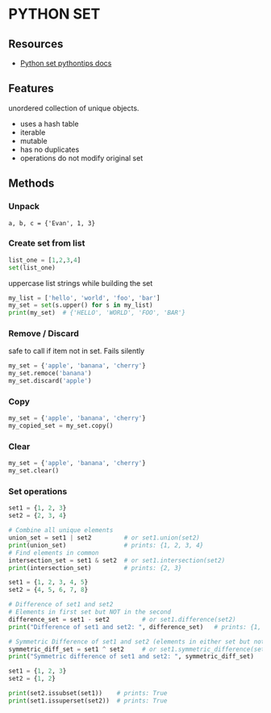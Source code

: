 # PYTHON SET

## Resources

- [Python set pythontips docs](https://book.pythontips.com/en/latest/set_-_data_structure.html)

## Features
unordered collection of unique objects.
- uses a hash table
- iterable
- mutable
- has no duplicates
- operations do not modify original set

## Methods

### Unpack

`a, b, c = {'Evan', 1, 3}`

### Create set from list

```python
list_one = [1,2,3,4]
set(list_one)
```

uppercase list strings while building the set
```python
my_list = ['hello', 'world', 'foo', 'bar']
my_set = set(s.upper() for s in my_list)
print(my_set)  # {'HELLO', 'WORLD', 'FOO', 'BAR'}
```

### Remove / Discard

safe to call if item not in set. Fails silently

```python
my_set = {'apple', 'banana', 'cherry'}
my_set.remoce('banana')
my_set.discard('apple')
```

### Copy

```python
my_set = {'apple', 'banana', 'cherry'}
my_copied_set = my_set.copy()
```

### Clear

```python
my_set = {'apple', 'banana', 'cherry'}
my_set.clear()
```

### Set operations

```python
set1 = {1, 2, 3}
set2 = {2, 3, 4}

# Combine all unique elements
union_set = set1 | set2         # or set1.union(set2)
print(union_set)                # prints: {1, 2, 3, 4}
# Find elements in common
intersection_set = set1 & set2  # or set1.intersection(set2)
print(intersection_set)         # prints: {2, 3}
```

```python
set1 = {1, 2, 3, 4, 5}
set2 = {4, 5, 6, 7, 8}

# Difference of set1 and set2
# Elements in first set but NOT in the second
difference_set = set1 - set2         # or set1.difference(set2)
print("Difference of set1 and set2: ", difference_set)   # prints: {1, 2, 3}

# Symmetric Difference of set1 and set2 (elements in either set but not both)
symmetric_diff_set = set1 ^ set2     # or set1.symmetric_difference(set2)
print("Symmetric difference of set1 and set2: ", symmetric_diff_set)   # prints: {1, 2, 3, 6, 7, 8}
```

```python
set1 = {1, 2, 3}
set2 = {1, 2}

print(set2.issubset(set1))    # prints: True
print(set1.issuperset(set2))  # prints: True
```
